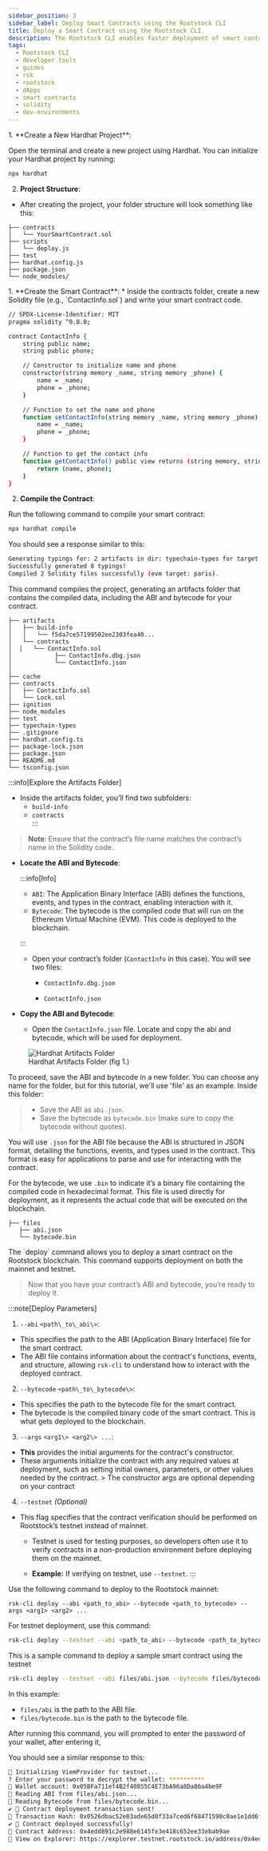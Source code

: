 ```yaml
---
sidebar_position: 3
sidebar_label: Deploy Smart Contracts using the Rootstock CLI
title: Deploy a Smart Contract using the Rootstock CLI
description: The Rootstock CLI enables faster deployment of smart contracts to the Rootstock network.
tags:
  - Rootstock CLI
  - developer tools
  - guides
  - rsk
  - rootstock
  - dApps
  - smart contracts
  - solidity
  - dev-environments
---
```


<Steps>
  <Step title="Set Up Your Hardhat Project">
    1. **Create a New Hardhat Project**:

Open the terminal and create a new project using Hardhat. You can initialize your Hardhat project by running:

```bash
npx hardhat
```

2. **Project Structure**:
  - After creating the project, your folder structure will look something like this:

```text
├── contracts
│   └── YourSmartContract.sol
├── scripts
│   └── deploy.js
├── test
├── hardhat.config.js
├── package.json
└── node_modules/
```

</Step>
  <Step title="Add and Compile Your Smart Contract">
    1. **Create the Smart Contract**:  
   * Inside the contracts folder, create a new Solidity file (e.g., `ContactInfo.sol`) and write your smart contract code.

```bash
// SPDX-License-Identifier: MIT
pragma solidity ^0.8.0;

contract ContactInfo {
    string public name;
    string public phone;

    // Constructor to initialize name and phone
    constructor(string memory _name, string memory _phone) {
        name = _name;
        phone = _phone;
    }

    // Function to set the name and phone
    function setContactInfo(string memory _name, string memory _phone) public {
        name = _name;
        phone = _phone;
    }

    // Function to get the contact info
    function getContactInfo() public view returns (string memory, string memory) {
        return (name, phone);
    }
}
```

2. **Compile the Contract**:

Run the following command to compile your smart contract:

```bash
npx hardhat compile
```

You should see a response similar to this:

```bash
Generating typings for: 2 artifacts in dir: typechain-types for target: ethers-v6
Successfully generated 8 typings!
Compiled 2 Solidity files successfully (evm target: paris).
```

This command compiles the project, generating an artifacts folder that contains the compiled data, including the ABI and bytecode for your contract.

```text
├── artifacts
│   ├── build-info
│   │   └── f5da7ce57199502ee2303fea40...
│   └── contracts
│  │   └── ContactInfo.sol
│            ├── ContactInfo.dbg.json
│            └── ContactInfo.json
│   
├── cache
├── contracts
│   ├── ContactInfo.sol
│   └── Lock.sol
├── ignition
├── node_modules
├── test
├── typechain-types
├── .gitignore
├── hardhat.config.ts
├── package-lock.json
├── package.json
├── README.md
└── tsconfig.json
```

:::info[Explore the Artifacts Folder]

- Inside the artifacts folder, you’ll find two subfolders:
  - `build-info`
  - `contracts`\
    :::

> **Note**: Ensure that the contract’s file name matches the contract’s name in the Solidity code.

- **Locate the ABI and Bytecode**:

  :::info[Info]

  - `ABI`: The Application Binary Interface (ABI) defines the functions, events, and types in the contract, enabling interaction with it.
  - `Bytecode`: The bytecode is the compiled code that will run on the Ethereum Virtual Machine (EVM). This code is deployed to the blockchain.

  :::

  - Open your contract’s folder (`ContactInfo` in this case). You will see two files:
    - `ContactInfo.dbg.json`

    - `ContactInfo.json`
- **Copy the ABI and Bytecode**:
  - Open the `ContactInfo.json` file. Locate and copy the abi and bytecode, which will be used for deployment.

<figure>
<img src="/img/guides/rsk-cli/artifacts-folder.png" alt="Hardhat Artifacts Folder"/>  <figcaption>Hardhat Artifacts Folder (fig 1.)</figcaption>
</figure>

To proceed, save the ABI and bytecode in a new folder. You can choose any name for the folder, but for this tutorial, we'll use 'file' as an example. Inside this folder:

> - Save the ABI as `abi.json`.
> - Save the bytecode as `bytecode.bin` (make sure to copy the bytecode without quotes).

You will use `.json` for the ABI file because the ABI is structured in JSON format, detailing the functions, events, and types used in the contract. This format is easy for applications to parse and use for interacting with the contract.

For the bytecode, we use `.bin` to indicate it’s a binary file containing the compiled code in hexadecimal format. This file is used directly for deployment, as it represents the actual code that will be executed on the blockchain.

```text
├── files
   ├── abi.json  
   └── bytecode.bin
```

  </Step>
  <Step title="Deploy Your Smart Contract">
    The `deploy` command allows you to deploy a smart contract on the Rootstock blockchain. This command supports deployment on both the mainnet and testnet.

> Now that you have your contract’s ABI and bytecode, you’re ready to deploy it.

:::note[Deploy Parameters]

1. `--abi` `<path\_to\_abi\>`:
  - This specifies the path to the ABI (Application Binary Interface) file for the smart contract.
  - The ABI file contains information about the contract's functions, events, and structure, allowing `rsk-cli` to understand how to interact with the deployed contract.

2. `--bytecode` `<path\_to\_bytecode\>`:
  - This specifies the path to the bytecode file for the smart contract.
  - The bytecode is the compiled binary code of the smart contract. This is what gets deployed to the blockchain.

3. `--args` `<arg1\> <arg2\> ...`:
  - **This** provides the initial arguments for the contract's constructor.
  - These arguments initialize the contract with any required values at deployment, such as setting initial owners, parameters, or other values needed by the contract. > The constructor args are optional depending on your contract

4. `--testnet` _(Optional)_

- This flag specifies that the contract verification should be performed on Rootstock’s testnet instead of mainnet.
  - Testnet is used for testing purposes, so developers often use it to verify contracts in a non-production environment before deploying them on the mainnet.

  - **Example:** If verifying on testnet, use `--testnet`.
    :::

<Tabs>
  <TabItem value="contribute" label="Mainnet" default>
    Use the following command to deploy to the Rootstock mainnet:

```shell
rsk-cli deploy --abi <path_to_abi> --bytecode <path_to_bytecode> --args <arg1> <arg2> ...
```

  </TabItem>
  <TabItem value="contest" label="Testnet">
   For testnet deployment, use this command:

```bash
rsk-cli deploy --testnet --abi <path_to_abi> --bytecode <path_to_bytecode> --args <arg1> <arg2> ...
```

This is a sample command to deploy a sample smart contract using the testnet

```bash
rsk-cli deploy --testnet --abi files/abi.json --bytecode files/bytecode.bin 
```

  </TabItem>

</Tabs>

In this example:

- `files/abi` is the path to the ABI file.
- `files/bytecode.bin` is the path to the bytecode file.

After running this command, you will prompted to enter the password of your wallet, after entering it,

You should see a similar response to this:

```bash
🔧 Initializing ViemProvider for testnet...
? Enter your password to decrypt the wallet: **********
🔑 Wallet account: 0x05BFa711ef4B2f40855C4E73bA96a8Da86a4be9F
📄 Reading ABI from files/abi.json...
📄 Reading Bytecode from files/bytecode.bin...
✔ 🎉 Contract deployment transaction sent!
🔑 Transaction Hash: 0x0526dbac52e03ade65d0f33a7ced6f68471590c0ae1e1dd6fc415ae56be29d3c
✔ 📜 Contract deployed successfully!
📍 Contract Address: 0x4edd891c2e988e6145fe3e418c652ee33ebab9ae
🔗 View on Explorer: https://explorer.testnet.rootstock.io/address/0x4edd891c2e988e6145fe3e418c652ee33ebab9ae
```

  </Step>
</Steps>



